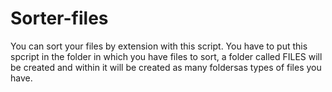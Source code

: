 # Sorter-files
You can sort your files by extension with this script.
You have to put this spcript in the folder in which you have files to sort, a folder called FILES will be created and within it will be created as many foldersas types of files you have.
